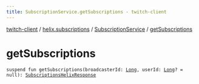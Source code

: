 ```yaml
---
title: SubscriptionService.getSubscriptions - twitch-client
---
```


[twitch-client](../../index.html) / [helix.subscriptions](../index.html) / [SubscriptionService](index.html) / [getSubscriptions](./get-subscriptions.html)

# getSubscriptions

`suspend fun getSubscriptions(broadcasterId: `[`Long`](https://kotlinlang.org/api/latest/jvm/stdlib/kotlin/-long/index.html)`, userId: `[`Long`](https://kotlinlang.org/api/latest/jvm/stdlib/kotlin/-long/index.html)`? = null): `[`SubscriptionsHelixResponse`](../-subscriptions-helix-response/index.html)